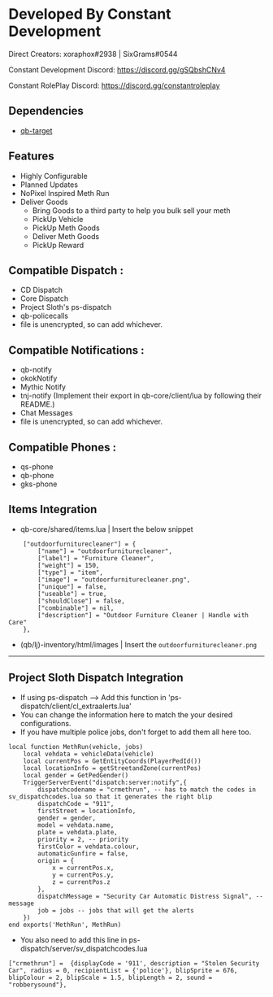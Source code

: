 # Developed By Constant Development #

Direct Creators: xoraphox#2938 | SixGrams#0544

Constant Development Discord: https://discord.gg/gSQbshCNv4

Constant RolePlay Discord: https://discord.gg/constantroleplay

## Dependencies
- [qb-target](https://github.com/Renewed-Scripts/qb-target)

## Features
* Highly Configurable
* Planned Updates
* NoPixel Inspired Meth Run
* Deliver Goods
    - Bring Goods to a third party to help you bulk sell your meth
    - PickUp Vehicle
    - PickUp Meth Goods
    - Deliver Meth Goods
    - PickUp Reward

## Compatible Dispatch :
- CD Dispatch
- Core Dispatch
- Project Sloth's ps-dispatch
- qb-policecalls
- file is unencrypted, so can add whichever.

## Compatible Notifications :
- qb-notify
- okokNotify
- Mythic Notify
- tnj-notify (Implement their export in qb-core/client/lua by following their README.)
- Chat Messages
- file is unencrypted, so can add whichever.

## Compatible Phones :
- qs-phone
- qb-phone
- gks-phone

## Items Integration 
- qb-core/shared/items.lua | Insert the below snippet
```
    ["outdoorfurniturecleaner"] = {
        ["name"] = "outdoorfurniturecleaner",						
        ["label"] = "Furniture Cleaner",					
        ["weight"] = 150,		
        ["type"] = "item",		
        ["image"] = "outdoorfurniturecleaner.png",		
        ["unique"] = false, 	
        ["useable"] = true,	
        ["shouldClose"] = false,	
        ["combinable"] = nil,	
        ["description"] = "Outdoor Furniture Cleaner | Handle with Care" 
    },
```
- (qb/lj)-inventory/html/images | Insert the ```outdoorfurniturecleaner.png```

---------------------------------------------------------------------------------------------------

## Project Sloth Dispatch Integration
* If using ps-dispatch --> Add this function in 'ps-dispatch/client/cl_extraalerts.lua'
* You can change the information here to match the your desired configurations.
* If you have multiple police jobs, don't forget to add them all here too.
```
local function MethRun(vehicle, jobs)
    local vehdata = vehicleData(vehicle)
    local currentPos = GetEntityCoords(PlayerPedId())
    local locationInfo = getStreetandZone(currentPos)
    local gender = GetPedGender()
    TriggerServerEvent("dispatch:server:notify",{
        dispatchcodename = "crmethrun", -- has to match the codes in sv_dispatchcodes.lua so that it generates the right blip
        dispatchCode = "911",
        firstStreet = locationInfo,
        gender = gender,
        model = vehdata.name,
        plate = vehdata.plate,
        priority = 2, -- priority
        firstColor = vehdata.colour,
        automaticGunfire = false,
        origin = {
            x = currentPos.x,
            y = currentPos.y,
            z = currentPos.z
        },
        dispatchMessage = "Security Car Automatic Distress Signal", -- message
        job = jobs -- jobs that will get the alerts
    })
end exports('MethRun', MethRun)
```

* You also need to add this line in ps-dispatch/server/sv_dispatchcodes.lua

```
["crmethrun"] =  {displayCode = '911', description = "Stolen Security Car", radius = 0, recipientList = {'police'}, blipSprite = 676, blipColour = 2, blipScale = 1.5, blipLength = 2, sound = "robberysound"},
```